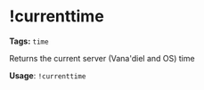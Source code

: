 # !currenttime

**Tags:** `time`

Returns the current server (Vana'diel and OS) time

**Usage**: `!currenttime`
